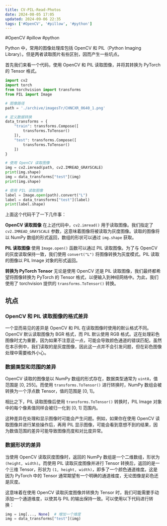 ```yaml
---
title: CV-PIL-Read-Photos
date: 2024-08-05 17:05
updated: 2024-09-06 22:35
tags: ['#OpenCV', '#pillow', '#python']
---
```


#OpenCV #pillow #python

Python 中，常用的图像处理库包括 OpenCV 和 PIL（Python Imaging Library）。但是两者读取图片有些区别，因而产生一些坑点。

首先我们来看一个代码，使用 OpenCV 和 PIL 读取图像，并将其转换为 PyTorch 的 Tensor 格式。

```python
import cv2
import torch
from torchvision import transforms
from PIL import Image

# 图像路径
path = './archive/imagesTr/CHNCXR_0640_1.png'

# 定义数据转换
data_transforms = {
    "train": transforms.Compose([
        transforms.ToTensor()
    ]),
    "test": transforms.Compose([
        transforms.ToTensor()
    ])
}

# 使用 OpenCV 读取图像
img = cv2.imread(path, cv2.IMREAD_GRAYSCALE)
print(img.shape)
img = data_transforms["test"](img)
print(img.shape)

# 使用 PIL 读取图像
label = Image.open(path).convert("L")
label = data_transforms["test"](label)
print(label.shape)
```

上面这个代码干了一下几件事：

**OpenCV 读取图像**
在上述代码中，`cv2.imread()` 用于读取图像。我们指定了 `cv2.IMREAD_GRAYSCALE` 参数，这意味着图像将被读取为灰度图像。读取的图像将以 NumPy 数组的形式返回，数组的形状可以通过 `img.shape` 获取。

**PIL 读取图像**
使用 `Image.open()` 函数可以通过 PIL 读取图像。为了与 OpenCV 的灰度读取保持一致，我们使用 `convert("L")` 将图像转换为灰度模式。PIL 读取的图像以 PIL Image 对象的形式返回。

**转换为 PyTorch Tensor**
无论是使用 OpenCV 还是 PIL 读取图像，我们最终都希望将图像转换为 PyTorch 的 Tensor 格式，以便输入到神经网络中。为此，我们使用了 torchvision 提供的 `transforms.ToTensor()` 转换。

## 坑点

### OpenCV 和 PIL 读取图像的格式差异

一个显而易见的差异是 OpenCV 和 PIL 在读取图像时使用的默认格式不同。OpenCV 默认读取图像为 BGR 格式，而 PIL 默认使用 RGB 格式。这在处理彩色图像时尤为重要，因为如果不注意这一点，可能会导致颜色通道的错误匹配。虽然在本示例中，我们读取的是灰度图像，因此这一点并不会引发问题，但在彩色图像处理中需要格外小心。

### 数据类型和范围的差异

OpenCV 读取的图像是以 NumPy 数组的形式存在，数据类型通常为 `uint8`，值范围是 [0, 255]。而使用 `transforms.ToTensor()` 进行转换时，NumPy 数组会被转换为一个浮点数 Tensor，值的范围是 [0, 1]。

相比之下，PIL 读取图像后使用 `transforms.ToTensor()` 转换时，PIL Image 对象中的每个像素值同样会被归一化到 [0, 1] 范围内。

这种差异在处理和显示图像时可能会产生问题。例如，如果你在使用 OpenCV 读取图像并进行某些操作后，再用 PIL 显示图像，可能会看到意想不到的结果，因为数值范围的差异可能导致图像亮度和对比度异常。

### 数据形状的差异

当使用 OpenCV 读取灰度图像时，返回的 NumPy 数组是一个二维数组，形状为 `(height, width)`。而使用 PIL 读取灰度图像并进行 Tensor 转换后，返回的是一个三维 Tensor，形状为 `(1, height, width)`，即多了一个颜色通道维度。这是因为 PyTorch 中的 Tensor 通常期望有一个明确的通道维度，无论图像是彩色还是灰度。

这意味着在使用 OpenCV 读取灰度图像并转换为 Tensor 时，我们可能需要手动添加一个通道维度，以使其与 PIL 的输出保持一致。可以使用以下代码进行转换：

```python
img = img[..., None]  # 增加一个维度
img = data_transforms["test"](img)
```
